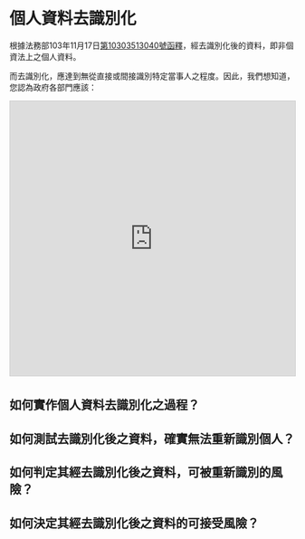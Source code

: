 # 個人資料去識別化

根據法務部103年11月17日[第10303513040號函釋](http://www.slideshare.net/vtaiwan/10303513040)，經去識別化後的資料，即非個資法上之個人資料。

而去識別化，應達到無從直接或間接識別特定當事人之程度。因此，我們想知道，您認為政府各部門應該：

<iframe src="https://www.slideshare.net/slideshow/embed_code/key/NVLvtiPDo2DkYq"
width="668" height="485" frameborder="0" marginwidth="0" marginheight="0"
scrolling="no" style="border:1px solid #CCC; border-width:1px;
margin-bottom:5px; max-width: 100%;" allowfullscreen></iframe>

## 如何實作個人資料去識別化之過程？

## 如何測試去識別化後之資料，確實無法重新識別個人？

## 如何判定其經去識別化後之資料，可被重新識別的風險？

## 如何決定其經去識別化後之資料的可接受風險？

